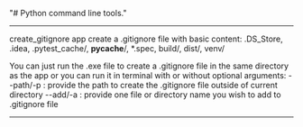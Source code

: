 "# Python command line tools." 
____________________
create_gitignore app create a .gitignore file with basic content: .DS_Store, .idea, .pytest_cache/, __pycache__/, *.spec, build/, dist/, venv/ 

You can just run the .exe file to create a .gitignore file in the same directory as the app
or you can run it in terminal with or without optional arguments:
--path/-p : provide the path to create the .gitignore file outside of current directory
--add/-a : provide one file or directory name you wish to add to .gitignore file
__________________
